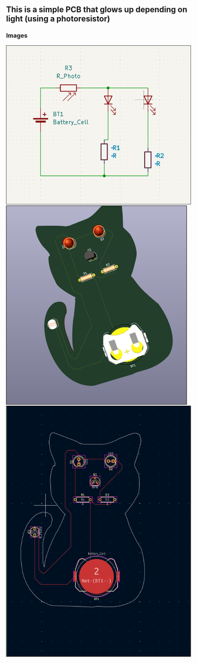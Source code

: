 This is a simple PCB that glows up depending on light (using a photoresistor)
---
### Images
![schematic](sch.png)
![3dview](3d.png)
![PCB](pcb.png)
